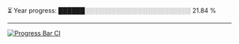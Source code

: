 
⏳ Year progress: ██████░░░░░░░░░░░░░░░░░░░░░░░░ 21.84 %

---

[![Progress Bar CI](https://github.com/thatoranzhevyy/thatoranzhevyy/actions/workflows/node.js.yml/badge.svg)](https://github.com/thatoranzhevyy/thatoranzhevyy/actions/workflows/node.js.yml)

